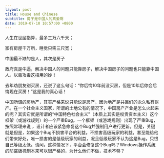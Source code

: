 ```yaml
---
layout: post
title: House and Chinese
subtitle: 房子是中国人的真爱啊
date: 2019-07-10 10:57:00 +0800
---
```


人生在世屈指算，最多三万六千天；

家有房屋千万所，睡觉只需三尺宽；

中国最不缺的是人，其次是房子

政府真是牛逼，解决中国人的问题只能靠房子，解决中国房子的问题也只能靠中国人。以毒攻毒这招用的妙！

去年劝朋友别买房，还说了这么句话：“你后悔10年前没买房，但是10年后你会后悔现在买房！”这是我的真心话！

中国所谓的房地产，其实严格来说只能说是房产，因为地产是共匪们的永久私有财产。在一个社会主义国家，所谓的土地公有的情况下，中国房产产业是怎么火起来的呢？其实它就是所谓的“中国特色社会主义”（本质上其实是权贵资本主义）这个框架（或游戏规则）的一个严重Bug。一个框架（或游戏规则）出现了严重Bug，按照常理来说 ，设计者应该紧急修复这个Bug并强制用户进行更新。但是，关键就是但是，如果这个Bug不损害平台的利益，不损害高级玩家的利益，甚至能给他们带来好处，唯一损害的是低级玩家的利益，况且低级玩家不认为这是Bug，只恨自己等级太低。请问，这种情况下，平台会修复这个Bug吗？Windows操作系统的防盗版机制本来可以很严格的，为什么他们不做，技术不够？



